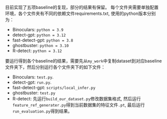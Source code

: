 目前实现了五项baseline的复现，部分的结果有保留。
每个文件夹需要单独配置环境，各个文件夹有不同的依赖文件requirements.txt, 使用的python版本分别为：
- Binoculars: `python = 3.9`
- detect-gpt: `python = 3.12`
- fast-detect-gpt: `python = 3.8`
- ghostbuster: `python = 3.10`
- R-detect: `python = 3.12`


要运行得到各个baseline的结果，需要先从`my_work`中复制dataset到对应baseline文件夹下，然后分别运行各个文件夹下的如下文件：
- Binoculars: `test.py`.
- detect-gpt: `run.py`.
- fast-detect-gpt: `scripts/local_infer.py`
- ghostbuster: `test.py`
- R-detect: 先运行`build_our_dataset.py`修改数据集格式, 然后运行`feature_ref_generater.py`得到当前数据集的特征文件`.pt`, 最后运行`run_evaluation.py`得到结果。
